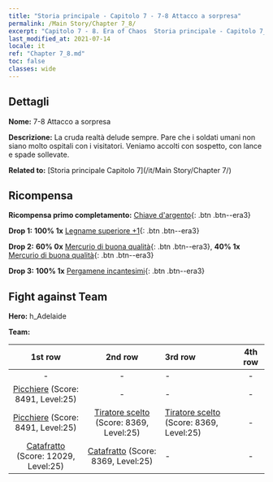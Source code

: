 ```yaml
---
title: "Storia principale - Capitolo 7 - 7-8 Attacco a sorpresa"
permalink: /Main Story/Chapter 7_8/
excerpt: "Capitolo 7 - 8. Era of Chaos  Storia principale - Capitolo 7_8. 7-8 Attacco a sorpresa"
last_modified_at: 2021-07-14
locale: it
ref: "Chapter 7_8.md"
toc: false
classes: wide
---
```


## Dettagli

 **Nome:** 7-8 Attacco a sorpresa

 **Descrizione:** La cruda realtà delude sempre. Pare che i soldati umani non siano molto ospitali con i visitatori. Veniamo accolti con sospetto, con lance e spade sollevate.

 **Related to:** [Storia principale Capitolo 7](/it/Main Story/Chapter 7/)

## Ricompensa

 **Ricompensa primo completamento:** [Chiave d'argento](/ItemsIT/con_693/){: .btn .btn--era3}

 **Drop 1:** **100% 1x** [Legname superiore +1](/ItemsIT/mat_20/){: .btn .btn--era3}

 **Drop 2:** **60% 0x** [Mercurio di buona qualità](/ItemsIT/mat_14/){: .btn .btn--era3}, **40% 1x** [Mercurio di buona qualità](/ItemsIT/mat_14/){: .btn .btn--era3}

 **Drop 3:** **100% 1x** [Pergamene incantesimi](/ItemsIT/con_694/){: .btn .btn--era3}


## Fight against Team
 **Hero:** h_Adelaide

 **Team:**


  | 1st row | 2nd row | 3rd row | 4th row |
  |:----:|:----:|:----|:----:|
  | - | - | - | - |
  | [Picchiere](/it/units/Pikeman/) (Score: 8491, Level:25)  | - | - | - |
  | [Picchiere](/it/units/Pikeman/) (Score: 8491, Level:25)  | [Tiratore scelto](/it/units/Marksman/) (Score: 8369, Level:25)  | [Tiratore scelto](/it/units/Marksman/) (Score: 8369, Level:25)  | - |
  | [Catafratto](/it/units/Cavalier/) (Score: 12029, Level:25)  | [Catafratto](/it/units/Cavalier/) (Score: 8369, Level:25)  | - | - |


